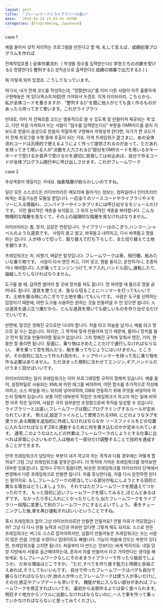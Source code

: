 ```yaml
---
layout: post
title:  "フレームワークとライブラリーの違い"
date:   2019-04-24 23:43:45 +0700
categories: [Programming, Japanese]
---
```


case 1

예를 들어서 성적 처리하는 프로그램을 만든다고 할 때,
礼して言えば、成績処理プログラムを作れば

전체작업흐름 {
全体作業流れ｛
    학생들 점수를 입력받는다()
    学生たちの点数を受ける()
    정렬한다()
    整列する()
    성적순으로 출력한다()
    成績の順番で出力する()
}
｝

뭐 이렇게 되어 있겠죠.
こうしてなっています。

여기서, 내가 전체 코드를 작성하는데, "정렬한다()"를 이미 다른 사람이 아주 훌륭하게 구현해놓은 게 있다(퀵소트처럼)면 가져와서 쓰겠죠. 이게 라이브러리.
こちらから、私が全体コードを書きますが、"整列する()"を既に他人がとても良く作るものがあったら持ってきて使います。これがライブラリ

반대로, 이미 저 전체흐름 코드는 범용적으로 쓸 수 있도록 잘 만들어져 제공되는 게 있고, 다만 저걸 가져와서 쓰는 사람이 "점수를 입력받는다()" 부분을 OMR카드를 쓸지 키보드로 받을지 음성으로 받을지 적절하게 구현해서 끼워넣게 한다면, 자기가 짠 코드가 저 전체 프로그램 수행 중에 호출이 되는 거죠. 이게 프레임워크
逆さまに、あの全体流れコードは汎用的で使えるようによく作って提供されるのがあって、ただあれを持ってきて用いる人が"点数を入力される()"部分をOMRカードを用いるかキーボードで受けるか音声で受けるかを適切に具現してはめ込めば、自分で作るコードが全体プログラム随行中に呼び出しさせます。これがフレームワーク

case 2

추상계층이 헷갈리는 거네요.
抽象階層が紛らわしいのですね。

일단 모든 소스코드든 라이브러리든 메모리에 들어가는 정보는, 컴파일러나 인터프리터에게는 호출가능한 모듈일 뿐입니다.
一応全てのソースコードやライブラリやメモリーに入る情報わ、コンパイラーやインタプリタには呼び出せるモジュールだけです。
이런 물리적인 계층을 보지말고, 그 위의 논리적인 계층을 봐야합니다.
こんな物理的な階層を見なくて、その上の論理的な階層を見なければなりません。

라이브러리는 톱, 망치, 삽같은 연장입니다.
ライブラリーはのこぎり,ハンマー,シャベルのような道具です。
사람이 들고 썰고, 바꿔들고 내려치고, 다시 바꿔들고 땅을 파는 겁니다.
人が持って切って、取り替えて打ち下ろして、また切り替えて土地を掘ります。

프레임워크는 차, 비행기, 배같은 탈것입니다.
フレームワークは車、飛行機、船みたいな乗り物です。
사람이 타서 엔진 켜고, 기어 넣고, 핸들 돌리고, 운전하거나, 조종하거나 해야합니다.
人が乗ってエンジンつけて,ギア入れ,ハンドル回し,運転したり,操縦したりしなければなりません。

도구를 쓸 때, 급하면 썰어야 할 곳에 망치를 쳐도 됩니다. 땅 파야할 때 톱으로 땅을 긁어내도 됩니다.
道具を使うとき、急なら切ることにハンマーを打ってもいいです。土地を掘る時にのこぎりで土地を搔いてもいいです。
사람은 도구를 선택하는 입장이기 때문에, 어떤 도구를 사용하든 원하는 것을 만들어낼 수 만 있으면 됩니다.
人は道具を選ぶ立つ瀬だから、どんな道具を用いても欲しいものを作り出せるだけでいいです。

반면에, 탈것은 정해진 곳으로만 다녀야 합니다. 차를 타고 하늘을 날거나, 배를 타고 땅으로 갈 수는 없습니다.
하지만, 그 목적에 맞게 만들어져 있기 때문에, 톱이나 망치를 들고 먼저 탈것을 만들어야할 필요가 없습니다.
그저 정해진 규칙에 맞춰서 엔진, 기어, 핸들만 잘 돌리면 됩니다.
反面に、乗り物はきめたことだけで運行しなければならない。　車を乗って空を飛んだら、船を乗ってちじょうにはいけません。ところが、その目的に当たって作られ抱かれ、トップやハンマーを持って先に乗り物を作る必要はありません。
ただ決まった規則に合わせてエンジン,ギア,ハンドルだけうまく回せばいいです。

라이브러리와는 달리 프레임워크는 이미 프로그래밍할 규칙이 정해져 있습니다.
예를 들어, 설정파일로 사용되는 XML에 어떤 태그를 써야하며, 어떤 함수를 추가적으로 작성해야하고,
소스 파일을 어느 위치에 넣어야하며, DB와 연동하기 위해 무엇을 써넣어야 하는지 정해져 있습니다.
보통 이런 대부분의 작업은 프레임워크가 하고자 하는 일에 비하면 아주 작은 일이며, 사람은 극히 일부분만 조정함으로써 목적을 달성할 수 있습니다.
ライブラリーとは違い,フレームワークは既にプログラミングするルールが定められています。
例えば,設定ファイルとして使用されるXML にどのようなタグを使うか,ある関数を追加的に作成しなければならなか
ソースファイルをどの位置に入れなければならず,DBと連動するために何を書き込むのかが定められています。
通常,このようなほとんどの作業は,フレームワークのしようとする仕事に比べれば非常に小さいもので,人は極めて一部分だけ調整することで目的を達成することができます。

만약 프레임워크가 담당하는 부분이 내가 하고자 하는 목적과 다를 경우에는 어떻게 할까요?
그럼 그냥 프레임워크를 잘못쓴겁니다.
더 목적에 가까운 프레임워크를 찾아보면 대부분 있을겁니다.
없거나 구하기 힘들다면, 비슷한 프레임워크를 라이브러리 단계에서 변경해서 다른 프레임워크로 만들면 됩니다.
차를 튜닝한다음, 차를 다시 운전하면 된다는 말이지요.
もし,フレームワークの担当している部分が私にしようとする目的と異なる場合はどうしましょうか。
それではただフレームワークを間違えてつかったのです。
もっと目的に近いフレームワークを探してみると,ほとんどあるはずです。
なかったり手に入れにくかったりしたら,似たフレームワークをライブラリー段階に変更して別のフレームワークにするとよいでしょう。
車をチューニングした後,車を再び運転すればいいということですね。

혹시 프레임워크 없이 그냥 라이브러리로만 만들면 안될까요?
안될 이유가 어딨겠습니까?
그냥 다 다시 만들 능력과 시간과 여유만 있다면 그렇게 해도 되지요.
스스로 만든 프레임워크는 버그도 스스로 잡아야하지만, 남들이 만들어놓은 프레임워크는 쓰는 사람이 많은 만큼 그만큼 수정이나 업데이트도 빠릅니다.
기능이 마음에 안드는 부분이 있다면, 프레임워크를 고치면 됩니다. 처음부터 다 만드는 것보다는 싸게 먹히지요.
내일 당장 지방에서 서울로 출근해야하는데, 혼자서 차를 만들어서 타고 가야한다는 생각을 해보세요.
もしフレームワークなしにそのままライブラリーで作ったら駄目でしょうか。
だめな理由はどこですか。
"ただ,すべてを作り直す能力と時間と余裕さえあれば,そうしてもいいんです。
自分で作ったフレームワークはバグも自分で握らなければならないが,他の人が作ったフレームワークは使う人が多いだけに,その分,修正やアップデートも早いです。
機能が気に入らない部分があれば,フレームワークを修正すればいいです。 最初から全部作るよりは安く食べられます。
明日すぐ地方からソウルに出勤しなければならないのに,一人で車を作って乗っていかなければならないと思ってみてください。
